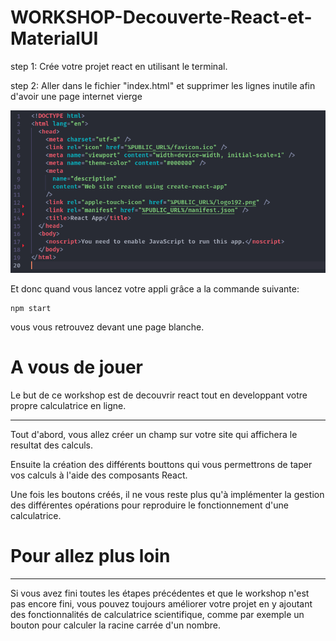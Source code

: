 # WORKSHOP-Decouverte-React-et-MaterialUI

step 1: Crée votre projet react en utilisant le terminal.

step 2: Aller dans le fichier "index.html" et supprimer les lignes inutile afin d'avoir une page internet vierge

<img src="assets/index_html_example.png"/>

Et donc quand vous lancez votre appli grâce a la commande suivante:
```
npm start
```
vous vous retrouvez devant une page blanche.

# A vous de jouer

Le but de ce workshop est de decouvrir react tout en developpant votre propre calculatrice en ligne.

---
Tout d'abord, vous allez créer un champ sur votre site qui affichera le resultat des calculs.

Ensuite la création des différents bouttons qui vous permettrons de taper vos calculs à l'aide des composants React.

Une fois les boutons créés, il ne vous reste plus qu'à implémenter la gestion des différentes opérations pour reproduire le fonctionnement d'une calculatrice.

# Pour allez plus loin
---

Si vous avez fini toutes les étapes précédentes et que le workshop n'est pas encore fini, vous pouvez toujours améliorer votre projet en y ajoutant des fonctionnalités de calculatrice scientifique, comme par exemple un bouton pour calculer la racine carrée d'un nombre.
